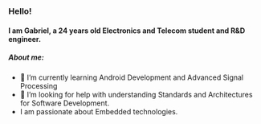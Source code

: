### Hello!

#### I am Gabriel, a 24 years old Electronics and Telecom student and R&D engineer.

##### About me:

- 🌱 I’m currently learning Android Development and Advanced Signal Processing 
- 🤔 I’m looking for help with understanding Standards and Architectures for Software Development.
- I am passionate about Embedded technologies.
<!--
**LiviuGabrielP/LiviuGabrielP** is a ✨ _special_ ✨ repository because its `README.md` (this file) appears on your GitHub profile.

Here are some ideas to get you started:

- 🔭 I’m currently working on ...
- 🌱 I’m currently learning ...
- 👯 I’m looking to collaborate on ...
- 🤔 I’m looking for help with MVVM applications in 
- 💬 Ask me about ...
- 📫 How to reach me: ...
- 😄 Pronouns: ...
- ⚡ Fun fact: ...
-->
